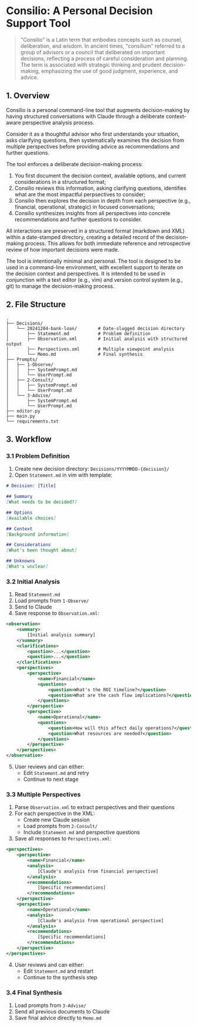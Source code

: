 # Consilio: A Personal Decision Support Tool

> "Consilio" is a Latin term that embodies concepts such as counsel,
> deliberation, and wisdom. In ancient times, "consilium" referred to a group
> of advisors or a council that deliberated on important decisions, reflecting
> a process of careful consideration and planning. The term is associated with
> strategic thinking and prudent decision-making, emphasizing the use of good
> judgment, experience, and advice.


## 1. Overview

Consilio is a personal command-line tool that augments decision-making by
having structured conversations with Claude through a deliberate context-aware
perspective analysis process. 

Consider it as a thoughtful advisor who first understands your situation, asks
clarifying questions, then systematically examines the decision from multiple
perspectives before providing advice as recommendations and further questions. 

The tool enforces a deliberate decision-making process:

1. You first document the decision context, available options, and current
   considerations in a structured format;
2. Consilio reviews this information, asking clarifying questions, identifies
   what are the most impactful perpsectives to consider;
3. Consilio then explores the decision in depth from each perspective (e.g., financial, operational, strategic) in focused conversations;
4. Consilio synthesizes insights from all perspectives into concrete
   recommendations and further questions to consider.

All interactions are preserved in a structured format (markdown and XML) within
a date-stamped directory, creating a detailed record of the decision-making
process. This allows for both immediate reference and retrospective review of
how important decisions were made. 

The tool is intentionally minimal and personal. The tool is designed to be used
in a command-line environment, with excellent support to iterate on the
decision context and perspectives. It is intended to be used in conjunction
with a text editor (e.g., vim) and version control system (e.g., git) to manage
the decision-making process.


## 2. File Structure

```
.
├── Decisions/
│   └── 20241204-bank-loan/        # Date-slugged decision directory
│       ├── Statement.md           # Problem definition
│       ├── Observation.xml        # Initial analysis with structured output
│       ├── Perspectives.xml       # Multiple viewpoint analysis
│       └── Memo.md                # Final synthesis
├── Prompts/
│   ├── 1-Observe/
│   │   ├── SystemPrompt.md
│   │   └── UserPrompt.md
│   ├── 2-Consult/
│   │   ├── SystemPrompt.md
│   │   └── UserPrompt.md
│   └── 3-Advise/
│       ├── SystemPrompt.md
│       └── UserPrompt.md
├── editor.py                   
├── main.py                      
└── requirements.txt
```

## 3. Workflow

### 3.1 Problem Definition
1. Create new decision directory: `Decisions/YYYYMMDD-{decision}/`
2. Open `Statement.md` in vim with template:

```markdown
# Decision: [Title]

## Summary
[What needs to be decided?]

## Options
[Available choices]

## Context
[Background information]

## Considerations
[What's been thought about]

## Unknowns
[What's unclear]
```

### 3.2 Initial Analysis

1. Read `Statement.md`
2. Load prompts from `1-Observe/`
3. Send to Claude
4. Save response to `Observation.xml`:
```xml
<observation>
    <summary>
        [Initial analysis summary]
    </summary>
    <clarifications>
        <question>...</question>
        <question>...</question>
    </clarifications>
    <perspectives>
        <perspective>
            <name>Financial</name>
            <questions>
                <question>What's the ROI timeline?</question>
                <question>What are the cash flow implications?</question>
            </questions>
        </perspective>
        <perspective>
            <name>Operational</name>
            <questions>
                <question>How will this affect daily operations?</question>
                <question>What resources are needed?</question>
            </questions>
        </perspective>
    </perspectives>
</observation>
```
5. User reviews and can either:
   - Edit `Statement.md` and retry
   - Continue to next stage

### 3.3 Multiple Perspectives

1. Parse `Observation.xml` to extract perspectives and their questions
2. For each perspective in the XML:
   - Create new Claude session
   - Load prompts from `2-Consult/`
   - Include `Statement.md` and perspective questions
3. Save all responses to `Perspectives.xml`:
```xml
<perspectives>
    <perspective>
        <name>Financial</name>
        <analysis>
            [Claude's analysis from financial perspective]
        </analysis>
        <recommendations>
            [Specific recommendations]
        </recommendations>
    </perspective>
    <perspective>
        <name>Operational</name>
        <analysis>
            [Claude's analysis from operational perspective]
        </analysis>
        <recommendations>
            [Specific recommendations]
        </recommendations>
    </perspective>
</perspectives>
```
4. User reviews and can either:
   - Edit `Statement.md` and restart
   - Continue to the synthesis step

### 3.4 Final Synthesis

1. Load prompts from `3-Advise/`
2. Send all previous documents to Claude
3. Save final advice directly to `Memo.md`
